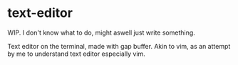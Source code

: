 # text-editor
WIP. I don't know what to do, might aswell just write something.

Text editor on the terminal, made with gap buffer. Akin to vim, as an attempt by me to understand text editor especially vim.

